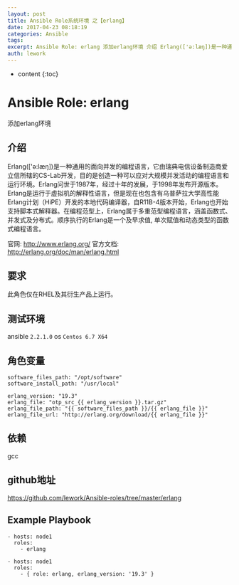 ```yaml
---
layout: post
title: Ansible Role系统环境 之【erlang】
date: 2017-04-23 08:18:19
categories: Ansible
tags:
excerpt: Ansible Role: erlang 添加erlang环境 介绍 Erlang(['ə:læŋ])是一种通用的面向并发的编程语言，它由瑞典电...
auth: lework
---
```

* content
{:toc}

# Ansible Role: erlang

添加erlang环境

## 介绍

Erlang(['ə:læŋ])是一种通用的面向并发的编程语言，它由瑞典电信设备制造商爱立信所辖的CS-Lab开发，目的是创造一种可以应对大规模并发活动的编程语言和运行环境。Erlang问世于1987年，经过十年的发展，于1998年发布开源版本。Erlang是运行于虚拟机的解释性语言，但是现在也包含有乌普萨拉大学高性能Erlang计划（HiPE）开发的本地代码编译器，自R11B-4版本开始，Erlang也开始支持脚本式解释器。在编程范型上，Erlang属于多重范型编程语言，涵盖函数式、并发式及分布式。顺序执行的Erlang是一个及早求值, 单次赋值和动态类型的函数式编程语言。

官网: http://www.erlang.org/
官方文档: http://erlang.org/doc/man/erlang.html

## 要求

此角色仅在RHEL及其衍生产品上运行。

## 测试环境

ansible `2.2.1.0`
os `Centos 6.7 X64`

## 角色变量
	software_files_path: "/opt/software"
	software_install_path: "/usr/local"

	erlang_version: "19.3"
	erlang_file: "otp_src_{{ erlang_version }}.tar.gz"
	erlang_file_path: "{{ software_files_path }}/{{ erlang_file }}"
	erlang_file_url: "http://erlang.org/download/{{ erlang_file }}"


## 依赖

gcc

## github地址
https://github.com/lework/Ansible-roles/tree/master/erlang

## Example Playbook

    - hosts: node1
      roles:
        - erlang
	
	- hosts: node1
      roles:
        - { role: erlang, erlang_version: '19.3' }
